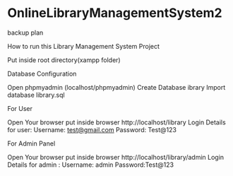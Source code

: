 # OnlineLibraryManagementSystem2
backup plan

How to run this Library Management System Project

Put inside root directory(xampp folder)

Database Configuration

Open phpmyadmin (localhost/phpmyadmin)
Create Database ibrary
Import database library.sql 

For User

Open Your browser put inside browser http://localhost/library
Login Details for user:
Username: test@gmail.com
Password: Test@123

For Admin Panel

Open Your browser put inside browser http://localhost/library/admin
Login Details for admin :
Username: admin
Password:Test@123
